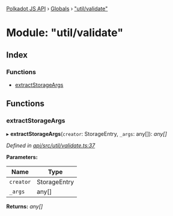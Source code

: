 [Polkadot JS API](../README.md) › [Globals](../globals.md) › ["util/validate"](_util_validate_.md)

# Module: "util/validate"

## Index

### Functions

* [extractStorageArgs](_util_validate_.md#extractstorageargs)

## Functions

###  extractStorageArgs

▸ **extractStorageArgs**(`creator`: StorageEntry, `_args`: any[]): *any[]*

*Defined in [api/src/util/validate.ts:37](https://github.com/polkadot-js/api/blob/5867f8ab0c/packages/api/src/util/validate.ts#L37)*

**Parameters:**

Name | Type |
------ | ------ |
`creator` | StorageEntry |
`_args` | any[] |

**Returns:** *any[]*

